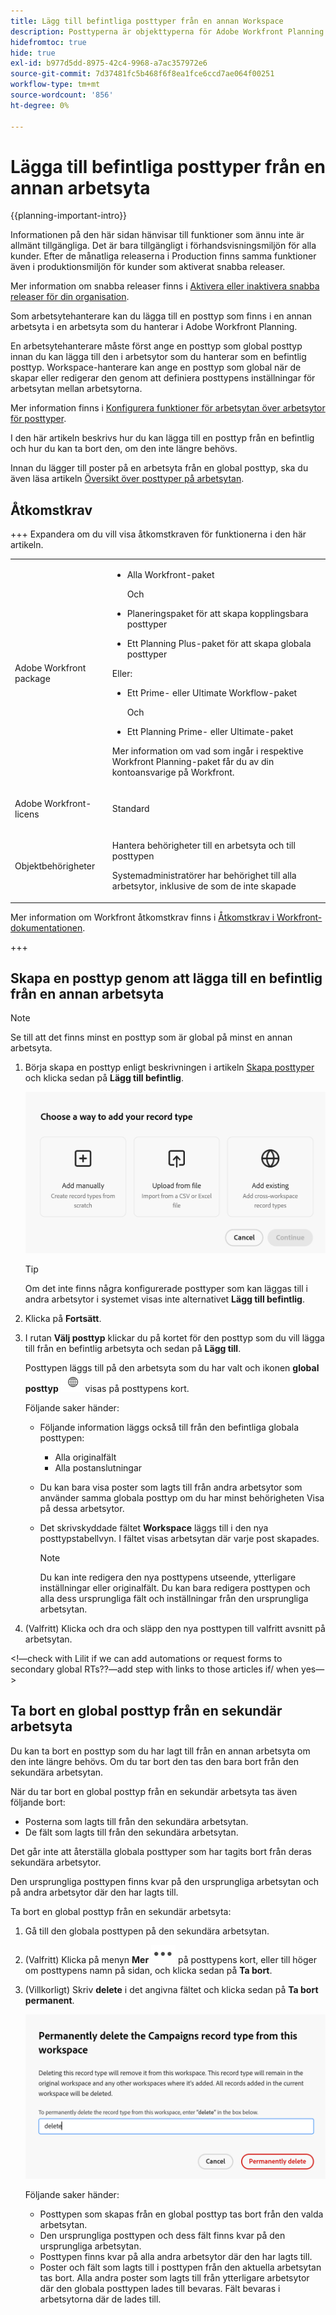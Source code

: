 ```yaml
---
title: Lägg till befintliga posttyper från en annan Workspace
description: Posttyperna är objekttyperna för Adobe Workfront Planning. I Workfront Planning kan du lägga till en befintlig posttyp som har skapats på en annan arbetsyta.
hidefromtoc: true
hide: true
exl-id: b977d5dd-8975-42c4-9968-a7ac357972e6
source-git-commit: 7d37481fc5b468f6f8ea1fce6ccd7ae064f00251
workflow-type: tm+mt
source-wordcount: '856'
ht-degree: 0%

---
```


<!-- add these to the metadata, when making this public: 

feature: Workfront Planning
role: User, Admin
author: Alina
recommendations: noDisplay, noCatalog
-->

# Lägga till befintliga posttyper från en annan arbetsyta

{{planning-important-intro}}

<span class="preview">Informationen på den här sidan hänvisar till funktioner som ännu inte är allmänt tillgängliga. Det är bara tillgängligt i förhandsvisningsmiljön för alla kunder. Efter de månatliga releaserna i Production finns samma funktioner även i produktionsmiljön för kunder som aktiverat snabba releaser. </span>

<span class="preview">Mer information om snabba releaser finns i [Aktivera eller inaktivera snabba releaser för din organisation](/help/quicksilver/administration-and-setup/set-up-workfront/configure-system-defaults/enable-fast-release-process.md). </span>

Som arbetsytehanterare kan du lägga till en posttyp som finns i en annan arbetsyta i en arbetsyta som du hanterar i Adobe Workfront Planning.

En arbetsytehanterare måste först ange en posttyp som global posttyp innan du kan lägga till den i arbetsytor som du hanterar som en befintlig posttyp. Workspace-hanterare kan ange en posttyp som global när de skapar eller redigerar den genom att definiera posttypens inställningar för arbetsytan mellan arbetsytorna.

Mer information finns i [Konfigurera funktioner för arbetsytan över arbetsytor för posttyper](/help/quicksilver/planning/architecture/configure-record-type-cross-workspace-capabilities.md).

I den här artikeln beskrivs hur du kan lägga till en posttyp från en befintlig och hur du kan ta bort den, om den inte längre behövs.

Innan du lägger till poster på en arbetsyta från en global posttyp, ska du även läsa artikeln [Översikt över posttyper på arbetsytan](/help/quicksilver/planning/architecture/cross-workspace-record-types-overview.md).


## Åtkomstkrav

+++ Expandera om du vill visa åtkomstkraven för funktionerna i den här artikeln.

<table style="table-layout:auto"> 
<col> 
</col> 
<col> 
</col> 
<tbody> 
    <tr> 
<tr>

</tr>   
<tr> 
   <td role="rowheader"><p>Adobe Workfront package</p></td> 
   <td> 
<ul><li><p>Alla Workfront-paket</p></li>
<p>Och</p>
<li><p>Planeringspaket för att skapa kopplingsbara posttyper</p></li>
<li><p>Ett Planning Plus-paket för att skapa globala posttyper</p></li>
</ul>
Eller:
<ul><li><p>Ett Prime- eller Ultimate Workflow-paket</p> </li>
Och
<li><p>Ett Planning Prime- eller Ultimate-paket</p></li></ul>
<p>Mer information om vad som ingår i respektive Workfront Planning-paket får du av din kontoansvarige på Workfront. </p> 
   </td>

<tr> 
   <td role="rowheader"><p>Adobe Workfront-licens</p></td> 
   <td><p>Standard</p>
   </td> 
  </tr> 
  <tr> 
   <td role="rowheader"><p>Objektbehörigheter</p></td> 
   <td>   <p>Hantera behörigheter till en arbetsyta och till posttypen </a> </p>  
   <p>Systemadministratörer har behörighet till alla arbetsytor, inklusive de som de inte skapade</p>  </td> 
  </tr>  
</tbody> 
</table>

Mer information om Workfront åtkomstkrav finns i [Åtkomstkrav i Workfront-dokumentationen](/help/quicksilver/administration-and-setup/add-users/access-levels-and-object-permissions/access-level-requirements-in-documentation.md).

+++   

## Skapa en posttyp genom att lägga till en befintlig från en annan arbetsyta

>[!NOTE]
>
>Se till att det finns minst en posttyp som är global på minst en annan arbetsyta.

1. Börja skapa en posttyp enligt beskrivningen i artikeln [Skapa posttyper](/help/quicksilver/planning/architecture/create-record-types.md) och klicka sedan på **Lägg till befintlig**. <!--check this - the option might have been renamed in the UI-->

   ![Modal för att lägga till posttyp med möjlighet att lägga till från en annan arbetsyta](assets/add-record-type-from-existing-workspace-option-when-creating-records.png)

   >[!TIP]
   >
   >Om det inte finns några konfigurerade posttyper som kan läggas till i andra arbetsytor i systemet visas inte alternativet **Lägg till befintlig**.

1. Klicka på **Fortsätt**.
1. I rutan **Välj posttyp** klickar du på kortet för den posttyp som du vill lägga till från en befintlig arbetsyta och sedan på **Lägg till**.

   Posttypen läggs till på den arbetsyta som du har valt och ikonen **global posttyp** ![](assets/global-icon.png) visas på posttypens kort.

   Följande saker händer:

   * Följande information läggs också till från den befintliga globala posttypen:

      * Alla originalfält
      * Alla postanslutningar
   * Du kan bara visa poster som lagts till från andra arbetsytor som använder samma globala posttyp om du har minst behörigheten Visa på dessa arbetsytor.
   * Det skrivskyddade fältet **Workspace** läggs till i den nya posttypstabellvyn. I fältet visas arbetsytan där varje post skapades.

     >[!NOTE]
     >
     >Du kan inte redigera den nya posttypens utseende, ytterligare inställningar eller originalfält. Du kan bara redigera posttypen och alla dess ursprungliga fält och inställningar från den ursprungliga arbetsytan.

1. (Valfritt) Klicka och dra och släpp den nya posttypen till valfritt avsnitt på arbetsytan.

<!--This will be released later with another epic: 
1. In the table view, click the **+** icon in the upper-right corner to add new fields. For information, see [Create fields](/help/quicksilver/planning/fields/create-fields.md).
1. (Optional) Click the **More** menu ![More menu](assets/more-menu.png) in the new record type's card, or to the right of the record type's name on its page, then click **Share** to share it with other users in the same workspace, or adjust their permissions to the record type.
-->

&lt;!—check with Lilit if we can add automations or request forms to secondary global RTs??—add step with links to those articles if/ when yes—>

## Ta bort en global posttyp från en sekundär arbetsyta

Du kan ta bort en posttyp som du har lagt till från en annan arbetsyta om den inte längre behövs. Om du tar bort den tas den bara bort från den sekundära arbetsytan.

När du tar bort en global posttyp från en sekundär arbetsyta tas även följande bort:

* Posterna som lagts till från den sekundära arbetsytan.
* De fält som lagts till från den sekundära arbetsytan.

Det går inte att återställa globala posttyper som har tagits bort från deras sekundära arbetsytor.

Den ursprungliga posttypen finns kvar på den ursprungliga arbetsytan och på andra arbetsytor där den har lagts till.

Ta bort en global posttyp från en sekundär arbetsyta:

1. Gå till den globala posttypen på den sekundära arbetsytan.

1. (Valfritt) Klicka på menyn **Mer** ![Mer &#x200B;](assets/more-menu.png) på posttypens kort, eller till höger om posttypens namn på sidan, och klicka sedan på **Ta bort**.
1. (Villkorligt) Skriv **delete** i det angivna fältet och klicka sedan på **Ta bort permanent**.

   ![Ta bort bekräftelseruta för den sekundära globala posttypen](assets/delete-secondary-global-record-type.png)

   Följande saker händer:

   * Posttypen som skapas från en global posttyp tas bort från den valda arbetsytan.
   * Den ursprungliga posttypen och dess fält finns kvar på den ursprungliga arbetsytan.
   * Posttypen finns kvar på alla andra arbetsytor där den har lagts till.
   * Poster och fält som lagts till i posttypen från den aktuella arbetsytan tas bort. Alla andra poster som lagts till från ytterligare arbetsytor där den globala posttypen lades till bevaras. Fält bevaras i arbetsytorna där de lades till.





